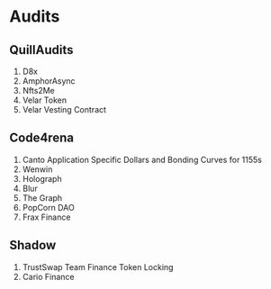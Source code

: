 # Audits

## QuillAudits
1. D8x
2. AmphorAsync
3. Nfts2Me
4. Velar Token
5. Velar Vesting Contract

## Code4rena
1. Canto Application Specific Dollars and Bonding Curves for 1155s
2. Wenwin
3. Holograph
4. Blur
5. The Graph
6. PopCorn DAO
7. Frax Finance

## Shadow 
1. TrustSwap Team Finance Token Locking
2. Cario Finance

